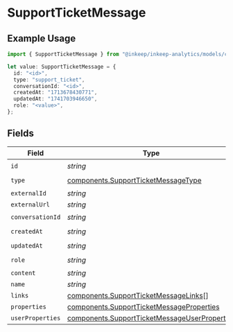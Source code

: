 # SupportTicketMessage

## Example Usage

```typescript
import { SupportTicketMessage } from "@inkeep/inkeep-analytics/models/components";

let value: SupportTicketMessage = {
  id: "<id>",
  type: "support_ticket",
  conversationId: "<id>",
  createdAt: "1713678430771",
  updatedAt: "1741703946650",
  role: "<value>",
};
```

## Fields

| Field                                                                                                          | Type                                                                                                           | Required                                                                                                       | Description                                                                                                    |
| -------------------------------------------------------------------------------------------------------------- | -------------------------------------------------------------------------------------------------------------- | -------------------------------------------------------------------------------------------------------------- | -------------------------------------------------------------------------------------------------------------- |
| `id`                                                                                                           | *string*                                                                                                       | :heavy_check_mark:                                                                                             | N/A                                                                                                            |
| `type`                                                                                                         | [components.SupportTicketMessageType](../../models/components/supportticketmessagetype.md)                     | :heavy_check_mark:                                                                                             | N/A                                                                                                            |
| `externalId`                                                                                                   | *string*                                                                                                       | :heavy_minus_sign:                                                                                             | N/A                                                                                                            |
| `externalUrl`                                                                                                  | *string*                                                                                                       | :heavy_minus_sign:                                                                                             | N/A                                                                                                            |
| `conversationId`                                                                                               | *string*                                                                                                       | :heavy_check_mark:                                                                                             | N/A                                                                                                            |
| `createdAt`                                                                                                    | *string*                                                                                                       | :heavy_check_mark:                                                                                             | N/A                                                                                                            |
| `updatedAt`                                                                                                    | *string*                                                                                                       | :heavy_check_mark:                                                                                             | N/A                                                                                                            |
| `role`                                                                                                         | *string*                                                                                                       | :heavy_check_mark:                                                                                             | N/A                                                                                                            |
| `content`                                                                                                      | *string*                                                                                                       | :heavy_minus_sign:                                                                                             | N/A                                                                                                            |
| `name`                                                                                                         | *string*                                                                                                       | :heavy_minus_sign:                                                                                             | N/A                                                                                                            |
| `links`                                                                                                        | [components.SupportTicketMessageLinks](../../models/components/supportticketmessagelinks.md)[]                 | :heavy_minus_sign:                                                                                             | N/A                                                                                                            |
| `properties`                                                                                                   | [components.SupportTicketMessageProperties](../../models/components/supportticketmessageproperties.md)         | :heavy_minus_sign:                                                                                             | N/A                                                                                                            |
| `userProperties`                                                                                               | [components.SupportTicketMessageUserProperties](../../models/components/supportticketmessageuserproperties.md) | :heavy_minus_sign:                                                                                             | N/A                                                                                                            |